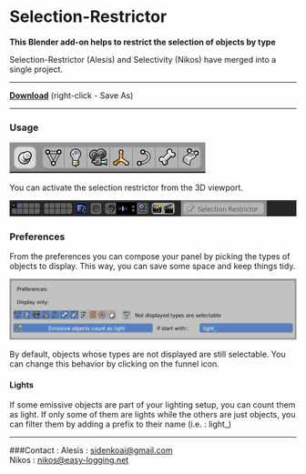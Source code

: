 # Selection-Restrictor
**This Blender add-on helps to restrict the selection of objects by type**

Selection-Restrictor (Alesis) and Selectivity (Nikos) have merged into a single project.

---

**[Download](https://raw.githubusercontent.com/Nikos-Prinios/Selection-Restrictor/master/Selection-Restrictor.py)** (right-click - Save As)

---
### Usage

![Viewport panel](/images/panel.jpg)

You can activate the selection restrictor from the 3D viewport.

![Activate](/images/restrictor.jpg)

### Preferences
From the preferences you can compose your panel by picking the types of objects to display. This way, you can save some space and keep things tidy.

![Preferences](/images/pref.jpg)

By default, objects whose types are not displayed are still selectable. You can change this behavior by clicking on the funnel icon.

#### Lights
If some emissive objects are part of your lighting setup, you can count them as light. If only some of them are lights while the others are just objects, you can filter them by adding a prefix to their name (i.e. : light_)

---
###Contact :
Alesis : sidenkoai@gmail.com  
Nikos : nikos@easy-logging.net

